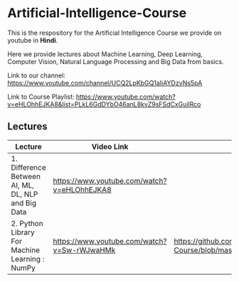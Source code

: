 # Artificial-Intelligence-Course

This is the respository for the Artificial Intelligence Course we provide on youtube in **Hindi**.

Here we provide lectures about Machine Learning, Deep Learning, Computer Vision, Natural Language Processing and Big Data from basics.

Link to our channel: https://www.youtube.com/channel/UCQ2LpKbGQ1aIiAYDzvNs5pA

Link to Course Playlist: https://www.youtube.com/watch?v=eHLOhhEJKA8&list=PLkL6GdDYbO46anL8kvZ9sFSdCxGuilRco

## Lectures

| Lecture | Video Link | Code Link |
| ------- | ---------- | --------- |
| 1. Difference Between AI, ML, DL, NLP and Big Data | https://www.youtube.com/watch?v=eHLOhhEJKA8 | |
| 2. Python Library For Machine Learning : NumPy | https://www.youtube.com/watch?v=Sw-rWJwaHMk | https://github.com/TheCodeKosh/Artificial-Intelligence-Course/blob/master/Python%20Librabies/Numpy/Numpy.ipynb |
